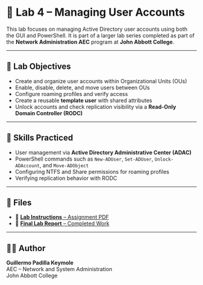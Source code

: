 # 🧪 Lab 4 – Managing User Accounts

This lab focuses on managing Active Directory user accounts using both the GUI and PowerShell. It is part of a larger lab series completed as part of the **Network Administration AEC** program at **John Abbott College**.

---

## 🧭 Lab Objectives

- Create and organize user accounts within Organizational Units (OUs)
- Enable, disable, delete, and move users between OUs
- Configure roaming profiles and verify access
- Create a reusable **template user** with shared attributes
- Unlock accounts and check replication visibility via a **Read-Only Domain Controller (RODC)**

---

## 🔧 Skills Practiced

- User management via **Active Directory Administrative Center (ADAC)**
- PowerShell commands such as `New-ADUser`, `Set-ADUser`, `Unlock-ADAccount`, and `Move-ADObject`
- Configuring NTFS and Share permissions for roaming profiles
- Verifying replication behavior with RODC

---

## 📄 Files

- 📘 [**Lab Instructions** – Assignment PDF](./Lab%204%20-%20Managing%20User%20Accounts.pdf)
- 📝 [**Final Lab Report** – Completed Work](./Lab4_GuillermoPadillaKeymole_Managing_User_Accounts.pdf)

---

## 👨‍💻 Author

**Guillermo Padilla Keymole**  
AEC – Network and System Administration  
John Abbott College
